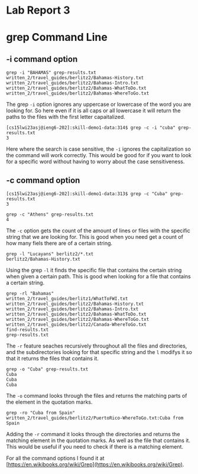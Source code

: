 # Lab Report 3

# grep Command Line

## -i command option
```
grep -i "BAHAMAS" grep-results.txt 
written_2/travel_guides/berlitz2/Bahamas-History.txt
written_2/travel_guides/berlitz2/Bahamas-Intro.txt
written_2/travel_guides/berlitz2/Bahamas-WhatToDo.txt
written_2/travel_guides/berlitz2/Bahamas-WhereToGo.txt
```

The grep `-i` option ignores any uppercase or lowercase of the word you are looking for. So here even if it is all caps or all lowercase it will return the paths to the files  with the first letter capaitalized.

```
[cs15lwi23asj@ieng6-202]:skill-demo1-data:314$ grep -c -i "cuba" grep-results.txt 
3
```
Here where the search is case sensitive, the `-i` ignores the capitalization so the command will work correctly. This would be good for if you want to look for a specific word without having to worry about the case sensitiveness.


## -c command option

```
[cs15lwi23asj@ieng6-202]:skill-demo1-data:313$ grep -c "Cuba" grep-results.txt 
3
```

```
grep -c "Athens" grep-results.txt 
4
```

The `-c` option gets the count of the amount of lines or files with the specific string that we are looking for. This is good when you need get a count of how many fiels there are of a certain string.

```
grep -l "Lucayans" berlitz2/*.txt
berlitz2/Bahamas-History.txt
```
Using the grep `-l` it finds the specific file that contains the certain string when given a certain path. This is good when looking for a file that contains a certain string.

```
grep -rl "Bahamas" 
written_2/travel_guides/berlitz1/WhatToFWI.txt
written_2/travel_guides/berlitz2/Bahamas-History.txt
written_2/travel_guides/berlitz2/Bahamas-Intro.txt
written_2/travel_guides/berlitz2/Bahamas-WhatToDo.txt
written_2/travel_guides/berlitz2/Bahamas-WhereToGo.txt
written_2/travel_guides/berlitz2/Canada-WhereToGo.txt
find-results.txt
grep-results.txt
```
The `-r` feature seaches recursively throughout all the files and directories, and the subdirectories looking for that specific string and the `l` modifys it so that it returns the files that contains it.

```
grep -o "Cuba" grep-results.txt 
Cuba
Cuba
Cuba
```
The `-o` command looks through the files and returns the matching parts of the element in the quotation marks.

```
grep -ro "Cuba from Spain" 
written_2/travel_guides/berlitz2/PuertoRico-WhereToGo.txt:Cuba from Spain
```
Adding the `-r` command it looks through the directories and returns the matching element in the quotation marks. As well as the file that contains it. This would be useful if you need to check if there is a matching element.

For all the command options I found it at [https://en.wikibooks.org/wiki/Grep](https://en.wikibooks.org/wiki/Grep).

